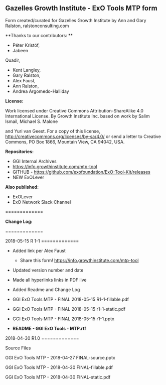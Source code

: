 ## Gazelles Growth Institute - ExO Tools MTP form

Form created/curated for Gazelles Growth Institute by Ann and Gary Ralston, ralstonconsulting.com 

**Thanks to our contributors: **

- Péter Kristóf, 
- Jabeen 

Quadir, 
- Kent Langley, 
- Gary Ralston, 
- Alex Faust, 
- Ann Ralston, 
- Andrea Argomedo-Halliday

**License:**

Work licensed under Creative Commons Attribution-ShareAlike 4.0 International License. By Growth Institute Inc. based on work by Salim Ismail, Michael S. Malone 

and Yuri van Geest. For a copy of this license, http://creativecommons.org/licenses/by-sa/4.0/ or send a letter to Creative Commons, PO Box 1866, Mountain View, CA 94042, USA.

**Repositories:**

- GGI Internal Archives
- https://info.growthinstitute.com/mtp-tool
- GITHUB - https://github.com/exofoundation/ExO-Tool-Kit/releases
- NEW ExOLever

**Also published:**

- ExOLever
- ExO Network Slack Channel

=============

**Change Log:**

=============

2018-05-15 R 1-1 =============

- Added link per Alex Faust
    - Share this form! https://info.growthinstitute.com/mtp-tool

- Updated version number and date
- Made all hyperlinks links in PDF live
- Added Readme and Change Log

- GGI ExO Tools MTP - FINAL 2018-05-15 R1-1-fillable.pdf
- GGI ExO Tools MTP - FINAL 2018-05-15 r1-1-static.pdf
- GGI ExO Tools MTP - FINAL 2018-05-15 r1-1.pptx
- **README - GGI ExO Tools - MTP.rtf**

2018-04-30 R1.0 =============

Source Files

GGI ExO Tools MTP - 2018-04-27 FINAL-source.pptx

GGI ExO Tools MTP - 2018-04-30 FINAL-fillable.pdf

GGI ExO Tools MTP - 2018-04-30 FINAL-static.pdf